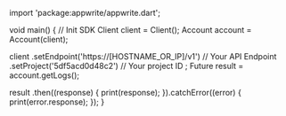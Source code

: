 import 'package:appwrite/appwrite.dart';

void main() { // Init SDK
  Client client = Client();
  Account account = Account(client);

  client
    .setEndpoint('https://[HOSTNAME_OR_IP]/v1') // Your API Endpoint
    .setProject('5df5acd0d48c2') // Your project ID
  ;
  Future result = account.getLogs();

  result
    .then((response) {
      print(response);
    }).catchError((error) {
      print(error.response);
  });
}
